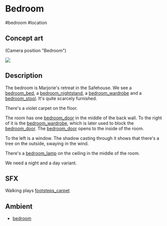 # Bedroom

#bedroom #location 

## Concept art

(Camera position "Bedroom")

![](../images/concept_bedroom.png)

## Description

The bedroom is Marjorie's retreat in the Safehouse. We see a [bedroom_bed](../items/bedroom_bed.md), a [bedroom_nightstand](../items/bedroom_nightstand.md), a [bedroom_wardrobe](../items/bedroom_wardrobe.md) and a [bedroom_stool](../items/bedroom_stool.md). It's quite scarcely furnished.

There's a violet carpet on the floor.

The room has one [bedroom_door](../items/bedroom_door.md) in the middle of the back wall. To the right of it is the [bedroom_wardrobe](../items/bedroom_wardrobe.md), which is later used to block the [bedroom_door](../items/bedroom_door.md). The [bedroom_door](../items/bedroom_door.md) opens to the inside of the room.

To the left is a window. The shadow casting through it shows that there's a tree on the outside, swaying in the wind.

There's a [bedroom_lamp](../items/bedroom_lamp.md) on the ceiling in the middle of the room.

We need a night and a day variant.

## SFX

Walking plays [footsteps_carpet](../sfx/footsteps_carpet.md)

## Ambient

- [bedroom](../ambients/bedroom.md)